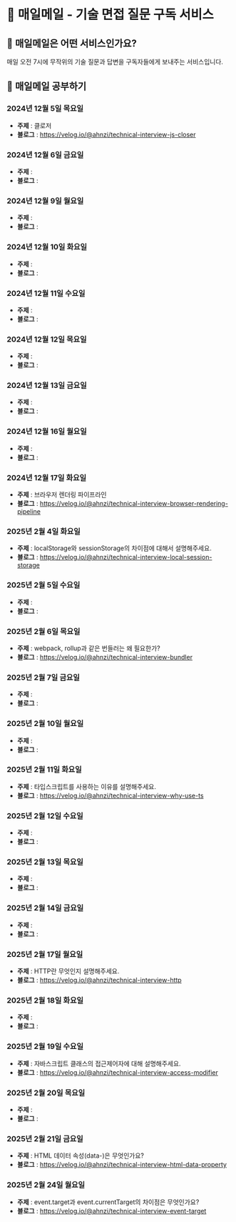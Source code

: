 # 📧 매일메일 - 기술 면접 질문 구독 서비스

## 🤔 매일메일은 어떤 서비스인가요?

매일 오전 7시에 무작위의 기술 질문과 답변을 구독자들에게 보내주는 서비스입니다.

## 📝 매일메일 공부하기

### 2024년 12월 5일 목요일

- **주제** : 클로저
- **블로그** : <https://velog.io/@ahnzi/technical-interview-js-closer>

### 2024년 12월 6일 금요일

- **주제** :
- **블로그** :

### 2024년 12월 9일 월요일

- **주제** :
- **블로그** :

### 2024년 12월 10일 화요일

- **주제** :
- **블로그** :

### 2024년 12월 11일 수요일

- **주제** :
- **블로그** :

### 2024년 12월 12일 목요일

- **주제** :
- **블로그** :

### 2024년 12월 13일 금요일

- **주제** :
- **블로그** :

### 2024년 12월 16일 월요일

- **주제** :
- **블로그** :

### 2024년 12월 17일 화요일

- **주제** : 브라우저 렌더링 파이프라인
- **블로그** : <https://velog.io/@ahnzi/technical-interview-browser-rendering-pipeline>

### 2025년 2월 4일 화요일

- **주제** : localStorage와 sessionStorage의 차이점에 대해서 설명해주세요.
- **블로그** : <https://velog.io/@ahnzi/technical-interview-local-session-storage>

### 2025년 2월 5일 수요일

- **주제** :
- **블로그** :

### 2025년 2월 6일 목요일

- **주제** : webpack, rollup과 같은 번들러는 왜 필요한가?
- **블로그** : <https://velog.io/@ahnzi/technical-interview-bundler>

### 2025년 2월 7일 금요일

- **주제** :
- **블로그** :

### 2025년 2월 10일 월요일

- **주제** :
- **블로그** :

### 2025년 2월 11일 화요일

- **주제** : 타입스크립트를 사용하는 이유를 설명해주세요.
- **블로그** : <https://velog.io/@ahnzi/technical-interview-why-use-ts>

### 2025년 2월 12일 수요일

- **주제** :
- **블로그** :

### 2025년 2월 13일 목요일

- **주제** :
- **블로그** :

### 2025년 2월 14일 금요일

- **주제** :
- **블로그** :

### 2025년 2월 17일 월요일

- **주제** : HTTP란 무엇인지 설명해주세요.
- **블로그** : <https://velog.io/@ahnzi/technical-interview-http>

### 2025년 2월 18일 화요일

- **주제** :
- **블로그** :

### 2025년 2월 19일 수요일

- **주제** : 자바스크립트 클래스의 접근제어자에 대해 설명해주세요.
- **블로그** : <https://velog.io/@ahnzi/technical-interview-access-modifier>

### 2025년 2월 20일 목요일

- **주제** :
- **블로그** :

### 2025년 2월 21일 금요일

- **주제** : HTML 데이터 속성(data-)은 무엇인가요?
- **블로그** : <https://velog.io/@ahnzi/technical-interview-html-data-property>

### 2025년 2월 24일 월요일

- **주제** : event.target과 event.currentTarget의 차이점은 무엇인가요?
- **블로그** : <https://velog.io/@ahnzi/technical-interview-event-target>
